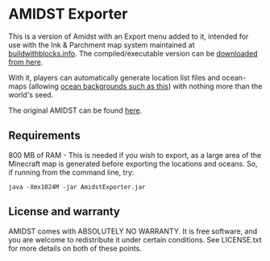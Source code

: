 AMIDST Exporter
===============

This is a version of Amidst with an Export menu added to it, intended for use with the Ink & Parchment map system maintained 
at [buildwithblocks.info](http://buildwithblocks.info). The compiled/executable version can be [downloaded from here](http://www.buildingwithblocks.info/exportfromseed.html).

With it, players can automatically generate location list files and ocean-maps (allowing [ocean backgrounds such as this](http://www.buildingwithblocks.info/images/ocean_preview_small.png)) with nothing more than the world's seed.

The original AMIDST can be found [here](http://www.minecraftforum.net/forums/mapping-and-modding/minecraft-tools/1262200-v3-6-amidst-strongholds-village-biome-etc-finder).

Requirements
------------
800 MB of RAM - This is needed if you wish to export, as a large area of the Minecraft map is generated before exporting the locations and oceans. So, if running from the command line, try:

    java -Xmx1024M -jar AmidstExporter.jar


License and warranty
--------------------

AMIDST comes with ABSOLUTELY NO WARRANTY. It is free software, and you are
welcome to redistribute it under certain conditions. See LICENSE.txt for more
details on both of these points.
